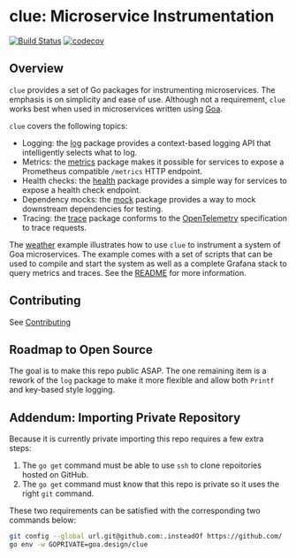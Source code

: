 # clue: Microservice Instrumentation

[![Build Status](https://github.com/goadesign/clue/workflows/CI/badge.svg?branch=main&event=push)](https://github.com/goadesign/clue/actions?query=branch%3Amain+event%3Apush)
[![codecov](https://codecov.io/gh/goadesign/clue/branch/main/graph/badge.svg?token=HVP4WT1PS6)](https://codecov.io/gh/goadesign/clue)

## Overview

`clue` provides a set of Go packages for instrumenting microservices. The
emphasis is on simplicity and ease of use. Although not a requirement, `clue`
works best when used in microservices written using
[Goa](https://github.com/goadesign/goa).

`clue` covers the following topics:

* Logging: the [log](log/) package provides a context-based logging API that
  intelligently selects what to log.
* Metrics: the [metrics](metrics/) package makes it possible for
  services to expose a Prometheus compatible `/metrics` HTTP endpoint.
* Health checks: the [health](health/) package provides a simple way for
  services to expose a health check endpoint.
* Dependency mocks: the [mock](mock/) package provides a way to mock
  downstream dependencies for testing.
* Tracing: the [trace](trace/) package conforms to the
  [OpenTelemetry](https://opentelemetry.io/) specification to trace requests.

The [weather](example/weather) example illustrates how to use `clue` to
instrument a system of Goa microservices. The example comes with a set of
scripts that can be used to compile and start the system as well as a complete
Grafana stack to query metrics and traces. See the
[README](example/weather/README.md) for more information.

## Contributing

See [Contributing](CONTRIBUTING.md)

## Roadmap to Open Source

The goal is to make this repo public ASAP. The one remaining item is a rework of
the `log` package to make it more flexible and allow both `Printf` and key-based
style logging.

## Addendum: Importing Private Repository

Because it is currently private importing this repo requires a few extra steps:

1. The `go get` command must be able to use `ssh` to clone repoitories hosted on
   GitHub.
2. The `go get` command must know that this repo is private so it uses the right
   `git` command.
   
These two requirements can be satisfied with the corresponding two commands below:

```bash
git config --global url.git@github.com:.insteadOf https://github.com/
go env -w GOPRIVATE=goa.design/clue
```
